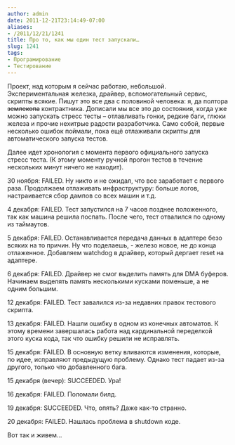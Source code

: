 ```yaml
---
author: admin
date: 2011-12-21T23:14:49-07:00
aliases:
- /2011/12/21/1241
title: Про то, как мы один тест запускали…
slug: 1241
tags:
- Програмирование
- Тестирование
---
```


Проект, над которым я сейчас работаю, небольшой. Экспериментальная железка, драйвер, вспомогательный сервис, скрипты всякие. Пишут это все два с половиной человека: я, да полтора <del>землекопа</del> контрактника. Дописали мы все это до состояния, когда уже можно запускать стресс тесты – отлавливать гонки, редкие баги, глюки железа и прочие нехитрые радости разработчика. Само собой, первые несколько ошибок поймали, пока ещё отлаживали скрипты для автоматического запуска тестов.

Далее идет хронология с момента первого официального запуска стресс теста. (К этому моменту ручной прогон тестов в течение нескольких минут ничего не находит).

30 ноября: FAILED. Ну никто и не ожидал, что все заработает с первого раза. Продолжаем отлаживать инфраструктуру: больше логов, настраивается сбор дампов со всех машин и т.д.

4 декабря: FAILED. Тест запустился на 7 часов позднее положенного, так как машина решила поспать. После чего, тест отвалился по одному из таймаутов.

5 декабря: FAILED. Останавливается передача данных в адаптере безо всяких на то причин. Ну что поделаешь, - железо новое, не до конца отлаженное. Добавляем watchdog в драйвер, который дергает reset на адаптере.

6 декабря: FAILED. Драйвер не смог выделить память для DMA буферов. Начинаем выделять память несколькими кусками поменьше, а не одним большим.

12 декабря: FAILED. Тест завалился из-за недавних правок тестового скрипта.

13 декабря: FAILED. Нашли ошибку в одном из конечных автоматов. К этому времени завершалась работа над кардинальной переделкой этого куска кода, так что ошибку решили не исправлять.

15 декабря: FAILED. В основную ветку вливаются изменения, которые, по идее, исправляют предыдущую проблему. Однако тест падает из-за другого, только что добавленного бага.

15 декабря (вечер): SUCCEEDED. Ура!

16 декабря: FAILED. Поломали билд.

19 декабря: SUCCEEDED. Что, опять? Даже как-то странно.

20 декабря: FAILED. Нашлась проблема в shutdown коде. 

Вот так и живем…
